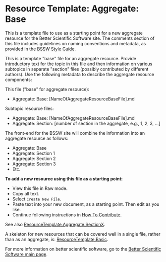 
# Resource Template: Aggregate: Base

This is a template file to use as a starting point for a new aggregate resource for the Better Scientific Software site.  The comments section of this file includes guidelines on naming conventions and metadata, as provided in the [BSSW Style Guide](../StyleGuide.md).  

This is a template "base" file for an aggregate resource.  Provide introductory text for the topic in this file and then information on various subtopics in separate "section" files (possibly contributed by different authors). Use the following metadata to describe the aggregate resource components:

This file ("base" for aggregate resource):  
- Aggregate: Base: [NameOfAggregateResourceBaseFile].md

Subtopic resource files:
- Aggregate: Base: [NameOfAggregateResourceBaseFile].md
- Aggregate: Section: [number of section in the aggregate, e.g., 1, 2, 3, ...]

The front-end for the BSSW site will combine the information into an aggregate resource as follows:
 - Aggregate: Base
 - Aggregate: Section 1
 - Aggregate: Section 2
 - Aggregate: Section 3
 - Etc.
 
**To add a new resource using this file as a starting point:**
- View this file in Raw mode.
- Copy all text.
- Select `Create New File`.
- Paste text into your new document, as a starting point. Then edit as you like.
- Continue following instructions in [How To Contribute](../HowToContribute.md).

See also [ResourceTemplate.Aggregate.SectionX](ResourceTemplate.Aggregate.SectionX.md).

A skeleton for new resources that can be covered well in a single file, rather than as an aggregate, is: 
[ResourceTemplate.Basic](ResourceTemplate.Basic.md).

For more information on better scientific software, go to the [Better Scientific Software main page](http://betterscientificsoftware.info).

<!--- 
Categories: specify 1 or more categories
Topics: specify 1 or more topics (corresponding to each category)
Tags: specify optional tags
Level: specify level of content 
Prerequisites: specify prerequisites 
Base: none
--->

<!---
Please follow these guidelines for naming resources and files. Be sure to include metadata with each entry, as this will be used to organize content, provide filters, and support searches on the BSSW site.

Resource Name:

    Brief, essential words only, nothing extra
    For curated content: Follow name of content (e.g., title of book, article, event, site)
    Filename: Same as resource name
        No spaces
        Cap for first letter of each word
        Abbreviations:
            Apps = Applications
            Cse = CSE = Computational Science and Engineering
            Eng = Engineering
            Hpc = HPC = High-Performance Computing
            Perf = Performance
            Sw = Software

Resource Description:

    Concise paragraph explaining resource from the perspective of the CSE community
    Use links to WhatIs and HowTo docs when appropriate for background info
    Image file (e.g., logo) - optional (encouraged when this exists)

Contributor:

    Name of contributor, hyperlinked to website

Footer: Add the following at the bottom of each page:

For more information on better scientific software, go to the [Better Scientific Software main page](http://betterscientificsoftware.info).

Metadata: Include metadata as formatted comments at the end of the file

    Categories: Specify 1 or more categories (primary display via BSSW website)
    Topics: Specify 1 or more topics (visible filters via BSSW website)
    Tags: Specify additional tags as keywords for searches (optional)
    Level: Specify level of content
    Prerequisites: Specify any assumed knowledge on the BSSW site (usually Level 0 and Level 1 BSSW docs)
    Aggregate: Optional info for aggregating content to define a more complex resource

Each aspect of metadata is described below.

Categories: [Primary display via BSSW website interface]

[BSSW curators may add/revise categories as needed over time.]

    Planning
    Reliability
    Performance
    Collaboration
    Individual Productivity
    Crosscutting Resources

Topics: [Visible filters via BSS website interface]

    All categories and also finer grain topics within categories [BSSW curators may add/revise topics as needed over time.]
    [Topics: 4-7 per category: family of topics that make sense together]
    Planning
        Improving productivity and sustainability
        Requirements
        Design
        Development
        Refactoring
        Configuration and builds
        Legacy code
        Software engineering
    Reliability
        Testing
        Debugging
        Continuous integration testing
        Reproducibility
    Performance
        Performance portability
        Software interoperability
        Performance at leadership computing facilities (LCFs)
        High-performance computing (HPC)
    Collaboration
        Version control
        Documentation
        Issue tracking
        Licensing
        Strategies for more effective teams
        Coordination with stakeholders
    Individual Productivity
        Personal kanban
        Personal learning plans
    Crosscutting Resources
        Funding sources and programs
        Projects and organizations
        Discussion forums, Q&A sites
        Software publishing and citation
        On-line learning

Tags: [optional additional keywords for searches]

    Add/revise topics as needed (important terms from curated content; aim for comprehensive coverage to facilitate searches)
    ATPESC
    Bitbucket
    Computational Science Stack Exchange
    Conference
    Doxygen
    FORCE11
    Git
    Gitlab
    HPC
    Jenkins
    Minisymposium
    SoftwareX
    Software Carpentry
    Software Sustainability Institute
    Strategy
    Team
    Test-driven development
    Travis CI
    TutorialsPoint
    Udacity
    Workshop
    etc.

Levels: Specify level of detail and depth of content

    Level 0: BSSW WhatIs document
    Level 1: BSSW HowTo document (or equivalent level of detail)
    Level 2: More detailed content, beginner or intermediate levels
    Level 3: Advanced content

Prerequisites: Specify files for any assumed knowledge on the BSSW site (usually Level 0 and Level1 BSSW docs)

    prerequisites: filename1.md, filename2.md, etc.
    
 Aggregate:

    Optional info for aggregating content to define a more complex resource
    Aggregate: Base: filename.md
    Aggregate: Section 1
    Aggregate: Section 2
    Aggregate: Section 3
    etc.
   
--->
